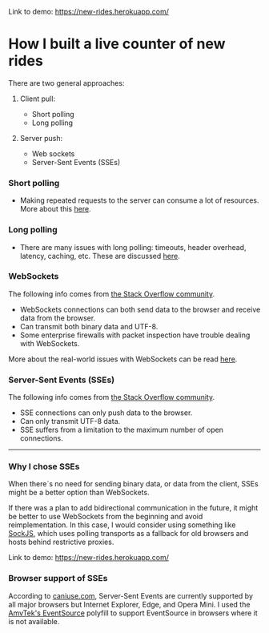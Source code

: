 Link to demo: https://new-rides.herokuapp.com/

# How I built a live counter of new rides

There are two general approaches:

1. Client pull:

	- Short polling
	- Long polling

2. Server push:

	- Web sockets
	- Server-Sent Events (SSEs)

### Short polling

- Making repeated requests to the server can consume a lot of resources. More about this [here](https://medium.com/system-design-blog/long-polling-vs-websockets-vs-server-sent-events-c43ba96df7c1).

### Long polling

- There are many issues with long polling: timeouts, header overhead, latency, caching, etc. These are discussed [here](https://tools.ietf.org/id/draft-loreto-http-bidirectional-07.html#polling-issues).

### WebSockets

The following info comes from [the Stack Overflow community](https://stackoverflow.com/a/5326159).

- WebSockets connections can both send data to the browser and receive data from the browser.
- Can transmit both binary data and UTF-8.
- Some enterprise firewalls with packet inspection have trouble dealing with WebSockets.

More about the real-world issues with WebSockets can be read [here](https://www.smashingmagazine.com/2018/02/sse-websockets-data-flow-http2/).

### Server-Sent Events (SSEs)

The following info comes from [the Stack Overflow community](https://stackoverflow.com/a/5326159).

- SSE connections can only push data to the browser. 
- Can only transmit UTF-8 data.
- SSE suffers from a limitation to the maximum number of open connections.

---

### Why I chose SSEs
When there´s no need for sending binary data, or data from the client, SSEs might be a better option than WebSockets.

If there was a plan to add bidirectional communication in the future, it might be better to use WebSockets from the beginning and avoid reimplementation. In this case, I would consider using something like [SockJS](http://sockjs.org), which uses polling transports as a fallback for old browsers and hosts behind restrictive proxies.

Link to demo: https://new-rides.herokuapp.com/

### Browser support of SSEs

According to [caniuse.com](https://caniuse.com/#search=server%20sent%20events), Server-Sent Events are currently supported by all major browsers but Internet Explorer, Edge, and Opera Mini. I used the [AmvTek's EventSource](https://github.com/amvtek/EventSource) polyfill to support EventSource in browsers where it is not available.
